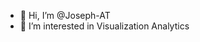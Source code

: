 - 👋 Hi, I’m @Joseph-AT
- 👀 I’m interested in Visualization Analytics


<!---
Joseph-AT/Joseph-AT is a ✨ special ✨ repository because its `README.md` (this file) appears on your GitHub profile.
You can click the Preview link to take a look at your changes.
--->
